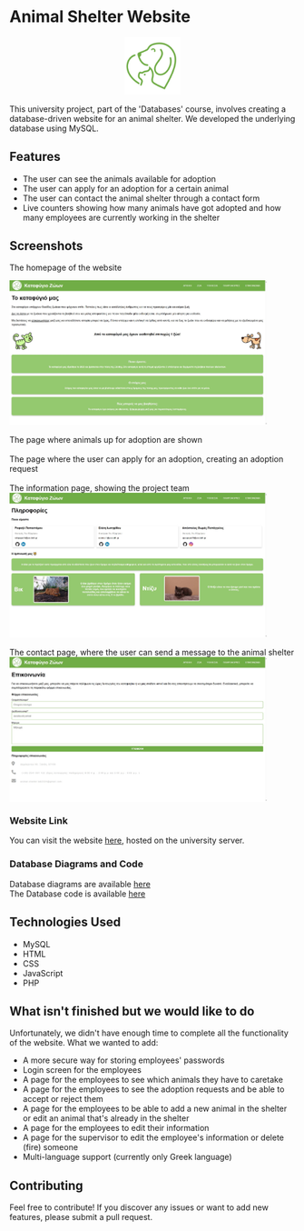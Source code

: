 # Animal Shelter Website

<p align="center">
  <img src="https://github.com/rafailpapastamou/animal-shelter-website/blob/main/images/logo-green.jpg" width="20%">
</p>
This university project, part of the 'Databases' course, involves creating a database-driven website for an animal shelter. We developed the underlying database using MySQL.

## Features

- The user can see the animals available for adoption
- The user can apply for an adoption for a certain animal
- The user can contact the animal shelter through a contact form
- Live counters showing how many animals have got adopted and how many employees are currently working in the shelter

## Screenshots

The homepage of the website

<div style="display: flex; justify-content: space-between;">
  <img src="https://github.com/rafailpapastamou/animal-shelter-website/blob/main/screenshots/index.jpg" width="90%">
</div>
<br>
The page where animals up for adoption are shown
<div style="display: flex; justify-content: space-between;">
  <img src="" width="90%">
</div>
<br>
The page where the user can apply for an adoption, creating an adoption request
<div style="display: flex; justify-content: space-between;">
  <img src="" width="90%">
</div>
<br>
The information page, showing the project team<br>
<div style="display: flex; justify-content: space-between;">
  <img src="https://github.com/rafailpapastamou/animal-shelter-website/blob/main/screenshots/info.jpg" width="90%">
</div>
<br>
The contact page, where the user can send a message to the animal shelter<br>
<div style="display: flex; justify-content: space-between;">
  <img src="https://github.com/rafailpapastamou/animal-shelter-website/blob/main/screenshots/contact.jpg" width="90%">
</div>

### Website Link

You can visit the website [here](https://dblab.nonrelevant.net/~lab2324omada2/html-files/user/index.php), hosted on the university server.

### Database Diagrams and Code

Database diagrams are available [here](https://github.com/rafailpapastamou/animal-shelter-website/sql/sql-diagrams)
<br>
The Database code is available [here](https://github.com/rafailpapastamou/animal-shelter-website/sql/sql-code.txt)

## Technologies Used

- MySQL
- HTML
- CSS
- JavaScript
- PHP

## What isn't finished but we would like to do

Unfortunately, we didn't have enough time to complete all the functionality of the website. What we wanted to add:

- A more secure way for storing employees' passwords
- Login screen for the employees
- A page for the employees to see which animals they have to caretake
- A page for the employees to see the adoption requests and be able to accept or reject them
- A page for the employees to be able to add a new animal in the shelter or edit an animal that's already in the shelter
- A page for the employees to edit their information
- A page for the supervisor to edit the employee's information or delete (fire) someone
- Multi-language support (currently only Greek language)

## Contributing

Feel free to contribute! If you discover any issues or want to add new features, please submit a pull request.
